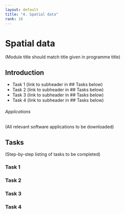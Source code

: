 ```yaml
---
layout: default
title: "4. Spatial data"
rank: 16
---
```


# Spatial data
(Module title should match title given in programme title)

## Introduction

* Task 1 (link to subheader in ## Tasks below)
* Task 2 (link to subheader in ## Tasks below)
* Task 3 (link to subheader in ## Tasks below)
* Task 4 (link to subheader in ## Tasks below)

###### Applications
(All relevant software applications to be downloaded)

## Tasks
(Step-by-step listing of tasks to be completed)

### Task 1

### Task 2

### Task 3

### Task 4